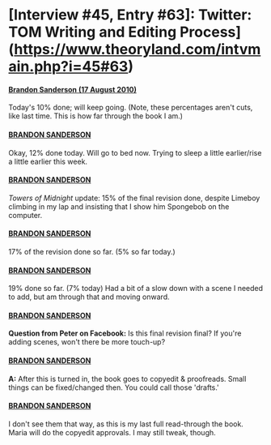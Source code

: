 # [Interview #45, Entry #63]: Twitter: TOM Writing and Editing Process](https://www.theoryland.com/intvmain.php?i=45#63)

#### [Brandon Sanderson (17 August 2010)](http://twitter.com/BrandonSandrson/status/20773785888)

Today's 10% done; will keep going. (Note, these percentages aren't cuts, like last time. This is how far through the book I am.)

#### [BRANDON SANDERSON](http://twitter.com/BrandonSandrson/status/20778010276)

Okay, 12% done today. Will go to bed now. Trying to sleep a little earlier/rise a little earlier this week.

#### [BRANDON SANDERSON](http://twitter.com/BrandonSandrson/status/20822776429)

*Towers of Midnight*
update: 15% of the final revision done, despite Limeboy climbing in my lap and insisting that I show him Spongebob on the computer.

#### [BRANDON SANDERSON](http://twitter.com/BrandonSandrson/status/20832875928)

17% of the revision done so far. (5% so far today.)

#### [BRANDON SANDERSON](http://twitter.com/BrandonSandrson/status/20843901805)

19% done so far. (7% today) Had a bit of a slow down with a scene I needed to add, but am through that and moving onward.

#### [BRANDON SANDERSON](http://twitter.com/BrandonSandrson/status/20851680664)

**Question from Peter on Facebook:**
Is this final revision final? If you're adding scenes, won't there be more touch-up?

#### [BRANDON SANDERSON](http://twitter.com/BrandonSandrson/status/20851784997)

**A:**
After this is turned in, the book goes to copyedit & proofreads. Small things can be fixed/changed then. You could call those 'drafts.'

#### [BRANDON SANDERSON](http://twitter.com/BrandonSandrson/status/20851829971)

I don't see them that way, as this is my last full read-through the book. Maria will do the copyedit approvals. I may still tweak, though.

